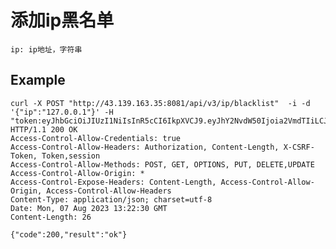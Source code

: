 # 添加ip黑名单

    ip: ip地址，字符串

## Example 

    curl -X POST "http://43.139.163.35:8081/api/v3/ip/blacklist"  -i -d '{"ip":"127.0.0.1"}' -H "token:eyJhbGciOiJIUzI1NiIsInR5cCI6IkpXVCJ9.eyJhY2NvdW50Ijoia2VmdTIiLCJjcmVhdGVfdGltZSI6MTY5MTQxNDQyN30.55QRrrakcl0DPdW0YtfNjZGfbA1uaGeD_pgHMlnPwtE"
    HTTP/1.1 200 OK
    Access-Control-Allow-Credentials: true
    Access-Control-Allow-Headers: Authorization, Content-Length, X-CSRF-Token, Token,session
    Access-Control-Allow-Methods: POST, GET, OPTIONS, PUT, DELETE,UPDATE
    Access-Control-Allow-Origin: *
    Access-Control-Expose-Headers: Content-Length, Access-Control-Allow-Origin, Access-Control-Allow-Headers
    Content-Type: application/json; charset=utf-8
    Date: Mon, 07 Aug 2023 13:22:30 GMT
    Content-Length: 26

    {"code":200,"result":"ok"}